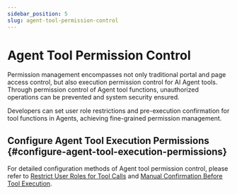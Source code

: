 ```yaml
---
sidebar_position: 5
slug: agent-tool-permission-control
---
```


# Agent Tool Permission Control

Permission management encompasses not only traditional portal and page access control, but also execution permission control for AI Agent tools. Through permission control of Agent tool functions, unauthorized operations can be prevented and system security ensured.

Developers can set user role restrictions and pre-execution confirmation for tool functions in Agents, achieving fine-grained permission management.

## Configure Agent Tool Execution Permissions {#configure-agent-tool-execution-permissions}

For detailed configuration methods of Agent tool permission control, please refer to [Restrict User Roles for Tool Calls](../ai-agent/agent-tools#restricting-user-roles-for-tool-calls) and [Manual Confirmation Before Tool Execution](../ai-agent/agent-tools#manual-confirmation-before-tool-execution).
